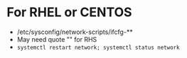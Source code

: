 # For RHEL or CENTOS
- /etc/sysconfig/network-scripts/ifcfg-**
- May need quote "" for RHS
- `systemctl restart network; systemctl status network`
